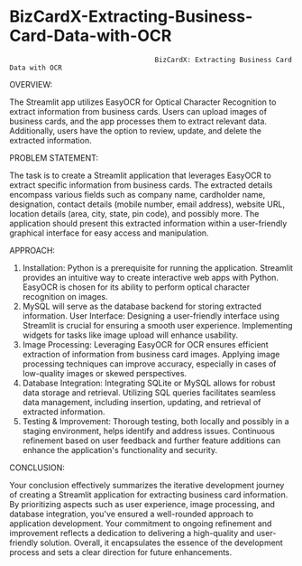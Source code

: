 # BizCardX-Extracting-Business-Card-Data-with-OCR

                                        BizCardX: Extracting Business Card Data with OCR

OVERVIEW:

The Streamlit app utilizes EasyOCR for Optical Character Recognition to extract information from business cards. 
Users can upload images of business cards, and the app processes them to extract relevant data. 
Additionally, users have the option to review, update, and delete the extracted information.

PROBLEM STATEMENT:

The task is to create a Streamlit application that leverages EasyOCR to extract specific information from business cards. 
The extracted details encompass various fields such as company name, cardholder name, designation, contact details (mobile number, email address), website URL, location details (area, city, state, pin code), and possibly more. 
The application should present this extracted information within a user-friendly graphical interface for easy access and manipulation.

APPROACH:

1. Installation:
Python is a prerequisite for running the application.
Streamlit provides an intuitive way to create interactive web apps with Python.
EasyOCR is chosen for its ability to perform optical character recognition on images.
2. MySQL will serve as the database backend for storing extracted information.
User Interface:
Designing a user-friendly interface using Streamlit is crucial for ensuring a smooth user experience.
Implementing widgets for tasks like image upload will enhance usability.
3. Image Processing:
Leveraging EasyOCR for OCR ensures efficient extraction of information from business card images.
Applying image processing techniques can improve accuracy, especially in cases of low-quality images or skewed perspectives.
4. Database Integration:
Integrating SQLite or MySQL allows for robust data storage and retrieval.
Utilizing SQL queries facilitates seamless data management, including insertion, updating, and retrieval of extracted information.
5. Testing & Improvement:
Thorough testing, both locally and possibly in a staging environment, helps identify and address issues.
Continuous refinement based on user feedback and further feature additions can enhance the application's functionality and security.

CONCLUSION:

Your conclusion effectively summarizes the iterative development journey of creating a Streamlit application for extracting business card information. 
By prioritizing aspects such as user experience, image processing, and database integration, you've ensured a well-rounded approach to application development. 
Your commitment to ongoing refinement and improvement reflects a dedication to delivering a high-quality and user-friendly solution. 
Overall, it encapsulates the essence of the development process and sets a clear direction for future enhancements.

